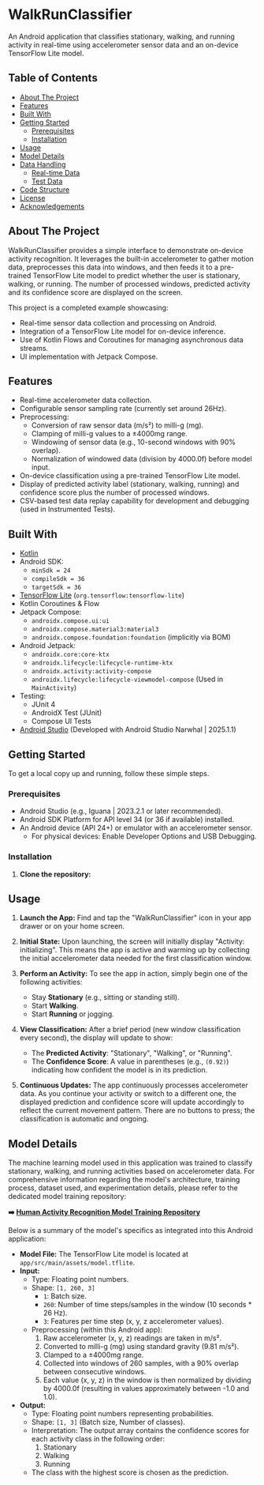 # WalkRunClassifier

An Android application that classifies stationary, walking, and running activity in real-time
using accelerometer sensor data and an on-device TensorFlow Lite model.

<!-- 
Optional: Add a screenshot or a short GIF of the app in action here 
![App Screenshot](docs/images/app_screenshot.png) 
-->

<!-- 
**Video Demonstrations:**
- How to run tests: [Link to your video when ready]
- How to deploy and run on a real phone: [Link to your video when ready] 
-->

## Table of Contents

- [About The Project](#about-the-project)
- [Features](#features)
- [Built With](#built-with)
- [Getting Started](#getting-started)
    - [Prerequisites](#prerequisites)
    - [Installation](#installation)
- [Usage](#usage)
- [Model Details](#model-details)
- [Data Handling](#data-handling)
    - [Real-time Data](#real-time-data)
    - [Test Data](#test-data)
- [Code Structure](#code-structure)
- [License](#license)
- [Acknowledgements](#acknowledgements)

## About The Project

WalkRunClassifier provides a simple interface to demonstrate on-device activity recognition.
It leverages the built-in accelerometer to gather motion data, preprocesses this data into windows,
and then feeds it to a pre-trained TensorFlow Lite model to predict whether the user is 
stationary, walking, or running. The number of processed windows, predicted activity and its confidence score are 
displayed on the screen.

This project is a completed example showcasing:
- Real-time sensor data collection and processing on Android.
- Integration of a TensorFlow Lite model for on-device inference.
- Use of Kotlin Flows and Coroutines for managing asynchronous data streams.
- UI implementation with Jetpack Compose.

## Features

- Real-time accelerometer data collection.
- Configurable sensor sampling rate (currently set around 26Hz).
- Preprocessing:
    - Conversion of raw sensor data (m/s²) to milli-g (mg).
    - Clamping of milli-g values to a ±4000mg range.
    - Windowing of sensor data (e.g., 10-second windows with 90% overlap).
    - Normalization of windowed data (division by 4000.0f) before model input.
- On-device classification using a pre-trained TensorFlow Lite model.
- Display of predicted activity label (stationary, walking, running) and confidence score plus the number of processed windows.
- CSV-based test data replay capability for development and debugging (used in Instrumented Tests).

## Built With

- [Kotlin](https://kotlinlang.org/)
- Android SDK:
    - `minSdk = 24`
    - `compileSdk = 36`
    - `targetSdk = 36`
- [TensorFlow Lite](https://www.tensorflow.org/lite) (`org.tensorflow:tensorflow-lite`)
- Kotlin Coroutines & Flow
- Jetpack Compose:
    - `androidx.compose.ui:ui`
    - `androidx.compose.material3:material3`
    - `androidx.compose.foundation:foundation` (implicitly via BOM)
- Android Jetpack:
    - `androidx.core:core-ktx`
    - `androidx.lifecycle:lifecycle-runtime-ktx`
    - `androidx.activity:activity-compose`
    - `androidx.lifecycle:lifecycle-viewmodel-compose` (Used in `MainActivity`)
- Testing:
    - JUnit 4
    - AndroidX Test (JUnit)
    - Compose UI Tests
- [Android Studio](https://developer.android.com/studio) (Developed with Android Studio Narwhal | 2025.1.1)

## Getting Started

To get a local copy up and running, follow these simple steps.

### Prerequisites

- Android Studio (e.g., Iguana | 2023.2.1 or later recommended).
- Android SDK Platform for API level 34 (or 36 if available) installed.
- An Android device (API 24+) or emulator with an accelerometer sensor.
    - For physical devices: Enable Developer Options and USB Debugging.

### Installation

1.  **Clone the repository:**


## Usage

1.  **Launch the App:**
    Find and tap the "WalkRunClassifier" icon in your app drawer or on your home screen.

2.  **Initial State:**
    Upon launching, the screen will initially display "Activity: initializing". This means the app is active and warming up by collecting the initial accelerometer data needed for the first classification window.

3.  **Perform an Activity:**
    To see the app in action, simply begin one of the following activities:
    *   Stay **Stationary** (e.g., sitting or standing still).
    *   Start **Walking**.
    *   Start **Running** or jogging.

4.  **View Classification:**
    After a brief period (new window classification every second), the display will update to show:
    *   The **Predicted Activity**: "Stationary", "Walking", or "Running".
    *   The **Confidence Score**: A value in parentheses (e.g., `(0.92)`) indicating how confident the model is in its prediction.

5.  **Continuous Updates:**
    The app continuously processes accelerometer data. As you continue your activity or switch to a different one, the displayed prediction and confidence score will update accordingly to reflect the current movement pattern. There are no buttons to press; the classification is automatic and ongoing.

## Model Details

The machine learning model used in this application was trained to classify stationary, walking, and running activities based on accelerometer data.
For comprehensive information regarding the model's architecture, training process, dataset used, and experimentation details, please refer to the dedicated model training repository:

**➡️ [Human Activity Recognition Model Training Repository](https://github.com/ChristophKarlHeck/human-activity-recognition)**

Below is a summary of the model's specifics as integrated into this Android application:

-   **Model File:** The TensorFlow Lite model is located at `app/src/main/assets/model.tflite`.
-   **Input:**
    -   Type: Floating point numbers.
    -   Shape: `[1, 260, 3]`
        -   `1`: Batch size.
        -   `260`: Number of time steps/samples in the window (10 seconds * 26 Hz).
        -   `3`: Features per time step (x, y, z accelerometer values).
    -   Preprocessing (within this Android app):
        1.  Raw accelerometer (x, y, z) readings are taken in m/s².
        2.  Converted to milli-g (mg) using standard gravity (9.81 m/s²).
        3.  Clamped to a ±4000mg range.
        4.  Collected into windows of 260 samples, with a 90% overlap between consecutive windows.
        5.  Each value (x, y, z) in the window is then normalized by dividing by 4000.0f (resulting in values approximately between -1.0 and 1.0).
-   **Output:**
    -   Type: Floating point numbers representing probabilities.
    -   Shape: `[1, 3]` (Batch size, Number of classes).
    -   Interpretation: The output array contains the confidence scores for each activity class in the following order:
        1.  Stationary
        2.  Walking
        3.  Running
    -   The class with the highest score is chosen as the prediction.



